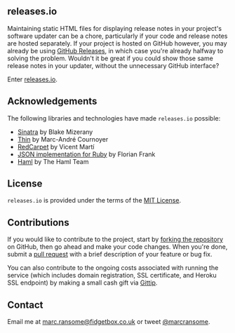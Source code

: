 ## releases.io

Maintaining static HTML files for displaying release notes in your project's software updater can be a chore, particularly if your code and release notes are hosted separately. If your project is hosted on GitHub however, you may already be using [GitHub Releases](https://help.github.com/articles/about-releases), in which case you're already halfway to solving the problem. Wouldn't it be great if you could show those same release notes in your updater, without the unnecessary GitHub interface?

Enter [releases.io](http://releases.io).

## Acknowledgements
The following libraries and technologies have made <code>releases.io</code> possible:

* [Sinatra](http://www.sinatrarb.com) by Blake Mizerany
* [Thin](http://code.macournoyer.com/thin/) by Marc-André Cournoyer        
* [RedCarpet](https://github.com/vmg/redcarpet) by Vicent Martí
* [JSON implementation for Ruby](http://flori.github.io/json/index.html) by Florian Frank
* [Haml](http://haml.info) by The Haml Team

## License
`releases.io` is provided under the terms of the [MIT License](http://opensource.org/licenses/mit-license.php).

## Contributions
If you would like to contribute to the project, start by [forking the repository](https://help.github.com/articles/fork-a-repo) on GitHub, then go ahead and make your code changes. When you're done, submit a [pull request](https://help.github.com/articles/using-pull-requests) with a brief description of your feature or bug fix.

You can also contribute to the ongoing costs associated with running the service (which includes domain registration, SSL certificate, and Heroku SSL endpoint) by making a small cash gift via [Gittip](https://www.gittip.com/marcransome/).

## Contact
Email me at [marc.ransome@fidgetbox.co.uk](mailto:marc.ransome@fidgetbox.co.uk) or tweet [@marcransome](http://www.twitter.com/marcransome).
